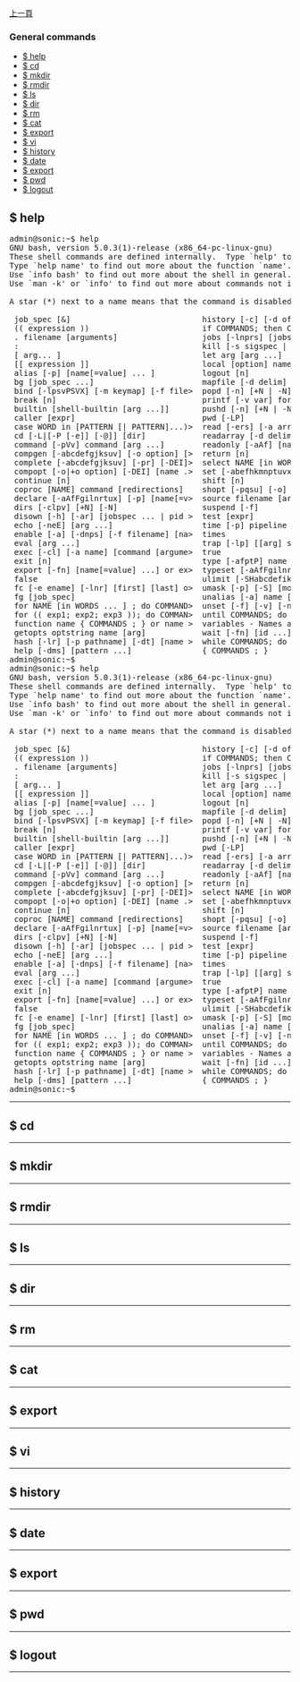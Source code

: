 [上一頁](https://jian-hong-wu.github.io/blog/sonic_command/)

### General commands
* [$ help](https://jian-hong-wu.github.io/blog/sonic_command/general/index.md#-help)
* [$ cd](/blog/sonic_command/general/help/)
* [$ mkdir](/blog/sonic_command/general/help/)
* [$ rmdir](/blog/sonic_command/general/help/)
* [$ ls](/blog/sonic_command/general/help/)
* [$ dir](/blog/sonic_command/general/help/)
* [$ rm](/blog/sonic_command/general/help/)
* [$ cat](/blog/sonic_command/general/help/)
* [$ export](/blog/sonic_command/general/help/)
* [$ vi](/blog/sonic_command/general/help/)
* [$ history](/blog/sonic_command/general/help/)
* [$ date](/blog/sonic_command/general/help/)
* [$ export](/blog/sonic_command/general/help/)
* [$ pwd](/blog/sonic_command/general/help/)
* [$ logout](/blog/sonic_command/general/help/)

$ help
---
<pre>admin@sonic:~$ help
GNU bash, version 5.0.3(1)-release (x86_64-pc-linux-gnu)
These shell commands are defined internally.  Type `help&apos; to see this list.
Type `help name&apos; to find out more about the function `name&apos;.
Use `info bash&apos; to find out more about the shell in general.
Use `man -k&apos; or `info&apos; to find out more about commands not in this list.

A star (*) next to a name means that the command is disabled.

 job_spec [&amp;]                            history [-c] [-d offset] [n] or hist&gt;
 (( expression ))                        if COMMANDS; then COMMANDS; [ elif C&gt;
 . filename [arguments]                  jobs [-lnprs] [jobspec ...] or jobs &gt;
 :                                       kill [-s sigspec | -n signum | -sigs&gt;
 [ arg... ]                              let arg [arg ...]
 [[ expression ]]                        local [option] name[=value] ...
 alias [-p] [name[=value] ... ]          logout [n]
 bg [job_spec ...]                       mapfile [-d delim] [-n count] [-O or&gt;
 bind [-lpsvPSVX] [-m keymap] [-f file&gt;  popd [-n] [+N | -N]
 break [n]                               printf [-v var] format [arguments]
 builtin [shell-builtin [arg ...]]       pushd [-n] [+N | -N | dir]
 caller [expr]                           pwd [-LP]
 case WORD in [PATTERN [| PATTERN]...)&gt;  read [-ers] [-a array] [-d delim] [-&gt;
 cd [-L|[-P [-e]] [-@]] [dir]            readarray [-d delim] [-n count] [-O &gt;
 command [-pVv] command [arg ...]        readonly [-aAf] [name[=value] ...] o&gt;
 compgen [-abcdefgjksuv] [-o option] [&gt;  return [n]
 complete [-abcdefgjksuv] [-pr] [-DEI]&gt;  select NAME [in WORDS ... ;] do COMM&gt;
 compopt [-o|+o option] [-DEI] [name .&gt;  set [-abefhkmnptuvxBCHP] [-o option-&gt;
 continue [n]                            shift [n]
 coproc [NAME] command [redirections]    shopt [-pqsu] [-o] [optname ...]
 declare [-aAfFgilnrtux] [-p] [name[=v&gt;  source filename [arguments]
 dirs [-clpv] [+N] [-N]                  suspend [-f]
 disown [-h] [-ar] [jobspec ... | pid &gt;  test [expr]
 echo [-neE] [arg ...]                   time [-p] pipeline
 enable [-a] [-dnps] [-f filename] [na&gt;  times
 eval [arg ...]                          trap [-lp] [[arg] signal_spec ...]
 exec [-cl] [-a name] [command [argume&gt;  true
 exit [n]                                type [-afptP] name [name ...]
 export [-fn] [name[=value] ...] or ex&gt;  typeset [-aAfFgilnrtux] [-p] name[=v&gt;
 false                                   ulimit [-SHabcdefiklmnpqrstuvxPT] [l&gt;
 fc [-e ename] [-lnr] [first] [last] o&gt;  umask [-p] [-S] [mode]
 fg [job_spec]                           unalias [-a] name [name ...]
 for NAME [in WORDS ... ] ; do COMMAND&gt;  unset [-f] [-v] [-n] [name ...]
 for (( exp1; exp2; exp3 )); do COMMAN&gt;  until COMMANDS; do COMMANDS; done
 function name { COMMANDS ; } or name &gt;  variables - Names and meanings of so&gt;
 getopts optstring name [arg]            wait [-fn] [id ...]
 hash [-lr] [-p pathname] [-dt] [name &gt;  while COMMANDS; do COMMANDS; done
 help [-dms] [pattern ...]               { COMMANDS ; }
admin@sonic:~$ 
admin@sonic:~$ help
GNU bash, version 5.0.3(1)-release (x86_64-pc-linux-gnu)
These shell commands are defined internally.  Type `help&apos; to see this list.
Type `help name&apos; to find out more about the function `name&apos;.
Use `info bash&apos; to find out more about the shell in general.
Use `man -k&apos; or `info&apos; to find out more about commands not in this list.

A star (*) next to a name means that the command is disabled.

 job_spec [&amp;]                            history [-c] [-d offset] [n] or hist&gt;
 (( expression ))                        if COMMANDS; then COMMANDS; [ elif C&gt;
 . filename [arguments]                  jobs [-lnprs] [jobspec ...] or jobs &gt;
 :                                       kill [-s sigspec | -n signum | -sigs&gt;
 [ arg... ]                              let arg [arg ...]
 [[ expression ]]                        local [option] name[=value] ...
 alias [-p] [name[=value] ... ]          logout [n]
 bg [job_spec ...]                       mapfile [-d delim] [-n count] [-O or&gt;
 bind [-lpsvPSVX] [-m keymap] [-f file&gt;  popd [-n] [+N | -N]
 break [n]                               printf [-v var] format [arguments]
 builtin [shell-builtin [arg ...]]       pushd [-n] [+N | -N | dir]
 caller [expr]                           pwd [-LP]
 case WORD in [PATTERN [| PATTERN]...)&gt;  read [-ers] [-a array] [-d delim] [-&gt;
 cd [-L|[-P [-e]] [-@]] [dir]            readarray [-d delim] [-n count] [-O &gt;
 command [-pVv] command [arg ...]        readonly [-aAf] [name[=value] ...] o&gt;
 compgen [-abcdefgjksuv] [-o option] [&gt;  return [n]
 complete [-abcdefgjksuv] [-pr] [-DEI]&gt;  select NAME [in WORDS ... ;] do COMM&gt;
 compopt [-o|+o option] [-DEI] [name .&gt;  set [-abefhkmnptuvxBCHP] [-o option-&gt;
 continue [n]                            shift [n]
 coproc [NAME] command [redirections]    shopt [-pqsu] [-o] [optname ...]
 declare [-aAfFgilnrtux] [-p] [name[=v&gt;  source filename [arguments]
 dirs [-clpv] [+N] [-N]                  suspend [-f]
 disown [-h] [-ar] [jobspec ... | pid &gt;  test [expr]
 echo [-neE] [arg ...]                   time [-p] pipeline
 enable [-a] [-dnps] [-f filename] [na&gt;  times
 eval [arg ...]                          trap [-lp] [[arg] signal_spec ...]
 exec [-cl] [-a name] [command [argume&gt;  true
 exit [n]                                type [-afptP] name [name ...]
 export [-fn] [name[=value] ...] or ex&gt;  typeset [-aAfFgilnrtux] [-p] name[=v&gt;
 false                                   ulimit [-SHabcdefiklmnpqrstuvxPT] [l&gt;
 fc [-e ename] [-lnr] [first] [last] o&gt;  umask [-p] [-S] [mode]
 fg [job_spec]                           unalias [-a] name [name ...]
 for NAME [in WORDS ... ] ; do COMMAND&gt;  unset [-f] [-v] [-n] [name ...]
 for (( exp1; exp2; exp3 )); do COMMAN&gt;  until COMMANDS; do COMMANDS; done
 function name { COMMANDS ; } or name &gt;  variables - Names and meanings of so&gt;
 getopts optstring name [arg]            wait [-fn] [id ...]
 hash [-lr] [-p pathname] [-dt] [name &gt;  while COMMANDS; do COMMANDS; done
 help [-dms] [pattern ...]               { COMMANDS ; }
admin@sonic:~$ 
</pre>
---

$ cd
---

---

$ mkdir
---

---

$ rmdir
---

---

$ ls
---

---

$ dir
---

---

$ rm
---

---

$ cat
---

---

$ export
---

---

$ vi
---

---

$ history
---

---

$ date
---

---

$ export
---

---

$ pwd
---

---

$ logout
---

---
